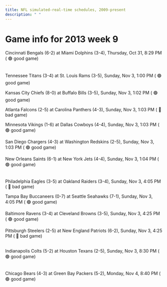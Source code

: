```yaml
---
title: NFL simulated-real-time schedules, 2009-present
description: " "
---
```


# Game info for 2013 week 9

Cincinnati Bengals (6-2) at Miami Dolphins (3-4), Thursday, Oct 31, 8:29 PM (	:green_circle: good game)

<br/>Tennessee Titans (3-4) at St. Louis Rams (3-5), Sunday, Nov 3, 1:00 PM (	:green_circle: good game)

Kansas City Chiefs (8-0) at Buffalo Bills (3-5), Sunday, Nov 3, 1:02 PM (	:green_circle: good game)

Atlanta Falcons (2-5) at Carolina Panthers (4-3), Sunday, Nov 3, 1:03 PM (	:red_circle: bad game)

Minnesota Vikings (1-6) at Dallas Cowboys (4-4), Sunday, Nov 3, 1:03 PM (	:green_circle: good game)

San Diego Chargers (4-3) at Washington Redskins (2-5), Sunday, Nov 3, 1:03 PM (	:green_circle: good game)

New Orleans Saints (6-1) at New York Jets (4-4), Sunday, Nov 3, 1:04 PM (	:green_circle: good game)

<br/>Philadelphia Eagles (3-5) at Oakland Raiders (3-4), Sunday, Nov 3, 4:05 PM (	:red_circle: bad game)

Tampa Bay Buccaneers (0-7) at Seattle Seahawks (7-1), Sunday, Nov 3, 4:05 PM (	:green_circle: good game)

Baltimore Ravens (3-4) at Cleveland Browns (3-5), Sunday, Nov 3, 4:25 PM (	:green_circle: good game)

Pittsburgh Steelers (2-5) at New England Patriots (6-2), Sunday, Nov 3, 4:25 PM (	:red_circle: bad game)

<br/>Indianapolis Colts (5-2) at Houston Texans (2-5), Sunday, Nov 3, 8:30 PM (	:green_circle: good game)

<br/>Chicago Bears (4-3) at Green Bay Packers (5-2), Monday, Nov 4, 8:40 PM (	:green_circle: good game)


